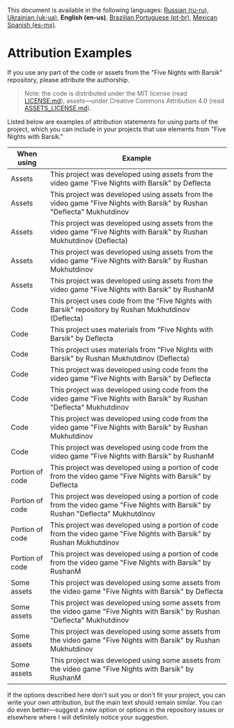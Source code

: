 This document is available in the following languages: [Russian (ru-ru)](/docs/ATTRIBUTION_ru-ru.md), [Ukrainian (uk-ua)](/docs/ATTRIBUTION_uk-ua.md), **English (en-us)**, [Brazilian Portuguese (pt-br)](/docs/ATTRIBUTION_pt-br.md), [Mexican Spanish (es-mx)](/docs/ATTRIBUTION_es-mx.md).

# Attribution Examples

If you use any part of the code or assets from the "Five Nights with Barsik" repository, please attribute the authorship.

> Note: the code is distributed under the MIT license (read [LICENSE.md](/LICENSE.md)), assets—under Creative Commons Attribution 4.0 (read [ASSETS_LICENSE.md](/ASSETS_LICENSE.md)).

Listed below are examples of attribution statements for using parts of the project, which you can include in your projects that use elements from "Five Nights with Barsik."

| When using | Example |
| --- | --- |
| Assets | This project was developed using assets from the video game "Five Nights with Barsik" by Deflecta |
| Assets | This project was developed using assets from the video game "Five Nights with Barsik" by Rushan "Deflecta" Mukhutdinov |
| Assets | This project was developed using assets from the video game "Five Nights with Barsik" by Rushan Mukhutdinov (Deflecta) |
| Assets | This project was developed using assets from the video game "Five Nights with Barsik" by Rushan Mukhutdinov |
| Assets | This project was developed using assets from the video game "Five Nights with Barsik" by RushanM |
| Code | This project uses code from the "Five Nights with Barsik" repository by Rushan Mukhutdinov (Deflecta) |
| Code | This project uses materials from "Five Nights with Barsik" by Deflecta |
| Code | This project uses materials from "Five Nights with Barsik" by Rushan Mukhutdinov (Deflecta) |
| Code | This project was developed using code from the video game "Five Nights with Barsik" by Deflecta |
| Code | This project was developed using code from the video game "Five Nights with Barsik" by Rushan "Deflecta" Mukhutdinov |
| Code | This project was developed using code from the video game "Five Nights with Barsik" by Rushan Mukhutdinov |
| Code | This project was developed using code from the video game "Five Nights with Barsik" by RushanM |
| Portion of code | This project was developed using a portion of code from the video game "Five Nights with Barsik" by Deflecta |
| Portion of code | This project was developed using a portion of code from the video game "Five Nights with Barsik" by Rushan "Deflecta" Mukhutdinov |
| Portion of code | This project was developed using a portion of code from the video game "Five Nights with Barsik" by Rushan Mukhutdinov |
| Portion of code | This project was developed using a portion of code from the video game "Five Nights with Barsik" by RushanM |
| Some assets | This project was developed using some assets from the video game "Five Nights with Barsik" by Deflecta |
| Some assets | This project was developed using some assets from the video game "Five Nights with Barsik" by Rushan "Deflecta" Mukhutdinov |
| Some assets | This project was developed using some assets from the video game "Five Nights with Barsik" by Rushan Mukhutdinov |
| Some assets | This project was developed using some assets from the video game "Five Nights with Barsik" by RushanM |

If the options described here don't suit you or don't fit your project, you can write your own attribution, but the main text should remain similar. You can do even better—suggest a new option or options in the repository issues or elsewhere where I will definitely notice your suggestion.
